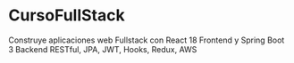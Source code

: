 # CursoFullStack
Construye aplicaciones web Fullstack con React 18 Frontend y Spring Boot 3 Backend RESTful, JPA, JWT, Hooks, Redux, AWS

